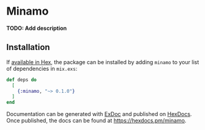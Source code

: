 # Minamo

**TODO: Add description**

## Installation

If [available in Hex](https://hex.pm/docs/publish), the package can be installed
by adding `minamo` to your list of dependencies in `mix.exs`:

```elixir
def deps do
  [
    {:minamo, "~> 0.1.0"}
  ]
end
```

Documentation can be generated with [ExDoc](https://github.com/elixir-lang/ex_doc)
and published on [HexDocs](https://hexdocs.pm). Once published, the docs can
be found at <https://hexdocs.pm/minamo>.

